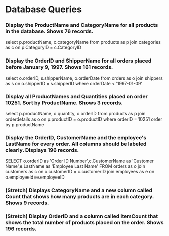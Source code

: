 # Database Queries

### Display the ProductName and CategoryName for all products in the database. Shows 76 records.

select p.productName, c.categoryName from products as p join categories as c on p.CategoryID = c.CategoryID

### Display the OrderID and ShipperName for all orders placed before January 9, 1997. Shows 161 records.

select o.orderID, s.shipperName, o.orderDate from orders as o join shippers as s on o.shipperID = s.shipperID where orderDate < '1997-01-09'

### Display all ProductNames and Quantities placed on order 10251. Sort by ProductName. Shows 3 records.

select p.productName, o.quantity, o.orderID from products as p join orderdetails as o on p.productID = o.productID where orderID = 10251 order by p.productName

### Display the OrderID, CustomerName and the employee's LastName for every order. All columns should be labeled clearly. Displays 196 records.

SELECT o.orderID as 'Order ID Number',c.CustomerName as 'Customer Name',e.LastName as 'Employee Last Name' FROM orders as o join customers as c on o.customerID = c.customerID join employees as e on o.employeeId=e.employeeID

### (Stretch)  Displays CategoryName and a new column called Count that shows how many products are in each category. Shows 9 records.

### (Stretch) Display OrderID and a  column called ItemCount that shows the total number of products placed on the order. Shows 196 records. 
